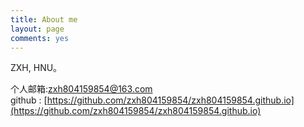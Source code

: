 ```yaml
---
title: About me
layout: page
comments: yes
---
```

  
ZXH, HNU。      

个人邮箱:zxh804159854@163.com      
github : [https://github.com/zxh804159854/zxh804159854.github.io](https://github.com/zxh804159854/zxh804159854.github.io)      